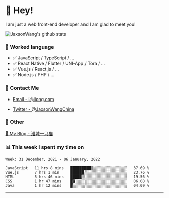 # 👋 Hey!

I am just a web front-end developer and I am glad to meet you!

![JaxsonWang's github stats](https://github-readme-stats.vercel.app/api?username=JaxsonWang&&show_icons=true&&title_color=1abc9c&&icon_color=1abc9c)


### 📝 Worked language

- ✅ JavaScript / TypeScript / ...
- ✅ React Native / Flutter / UNI-App / Tora / ...
- ✅ Vue.js / React.js / ...
- ✅ Node.js / PHP / ...

### 📮 Contact Me

- [Email - i@iiong.com](mailto:i@iiong.com)

- [Twitter - @JaxsonWangChina](https://twitter.com/JaxsonWangChina)

### 🤪 Other

[📌 My Blog - 淮城一只猫](https://iiong.com)

### 📊 This week I spent my time on

<!--START_SECTION:waka-->
```text
Week: 31 December, 2021 - 06 January, 2022

JavaScript   11 hrs 8 mins   █████████▒░░░░░░░░░░░░░░░   37.69 % 
Vue.js       7 hrs 1 min     ██████░░░░░░░░░░░░░░░░░░░   23.76 % 
HTML         5 hrs 46 mins   █████░░░░░░░░░░░░░░░░░░░░   19.56 % 
CSS          1 hr 47 mins    █▓░░░░░░░░░░░░░░░░░░░░░░░   06.08 % 
Java         1 hr 12 mins    █░░░░░░░░░░░░░░░░░░░░░░░░   04.09 % 
```
<!--END_SECTION:waka-->

---
